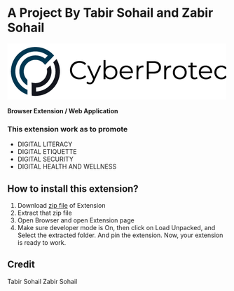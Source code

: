 # A Project By Tabir Sohail and Zabir Sohail

![CyberProtec Logo](https://github.com/tabirsohail/cyber-protec-extension/blob/main/images/logo-texts.png)

**Browser Extension / Web Application**

### This extension work as to promote
* DIGITAL LITERACY
* DIGITAL ETIQUETTE
* DIGITAL SECURITY
* DIGITAL HEALTH AND WELLNESS

## How to install this extension?
1. Download [zip file](https://g.com) of Extension
2. Extract that zip file
3. Open Browser and open Extension page
4. Make sure developer mode is On, then click on Load Unpacked, and Select the extracted folder.
   And pin the extension. Now, your extension is ready to work.


## Credit
Tabir Sohail
Zabir Sohail
